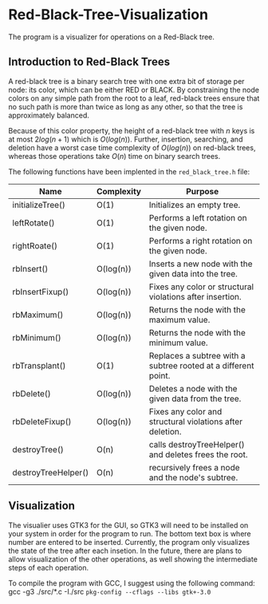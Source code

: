 # Red-Black-Tree-Visualization
The program is a visualizer for operations on a Red-Black tree.

## Introduction to Red-Black Trees
A red-black tree is a binary search tree with one extra bit of storage per node: its color, which can be either RED or BLACK. By constraining the node colors on any simple path from the root to a leaf, red-black trees ensure that no such path is more than twice as long as any other, so that the tree is approximately balanced. 

Because of this color property, the height of a red-black tree with $`n`$ keys is at most $`2log(n+1)`$ which is $`O(log(n))`$. Further, insertion, searching, and deletion have a worst case time complexity of $`O(log(n))`$ on red-black trees, whereas those operations take $`O(n)`$ time on binary search trees.

The following functions have been implented in the `red_black_tree.h` file:

| Name | Complexity | Purpose |
| -------- | ------- | ------- | 
| initializeTree() | O(1) | Initializes an empty tree. |
| leftRotate() | O(1) | Performs a left rotation on the given node. |
| rightRoate() | O(1) | Performs a right rotation on the given node. |
| rbInsert() | O(log(n)) | Inserts a new node with the given data into the tree. |
| rbInsertFixup() | O(log(n)) | Fixes any color or structural violations after insertion. |
| rbMaximum() | O(log(n)) | Returns the node with the maximum value. |
| rbMinimum() | O(log(n)) | Returns the node with the minimum value. |
| rbTransplant() | O(1) | Replaces a subtree with a subtree rooted at a different point. |
| rbDelete() | O(log(n)) | Deletes a node with the given data from the tree. |
| rbDeleteFixup() | O(log(n)) | Fixes any color and structural violations after deletion. |
| destroyTree() | O(n) | calls destroyTreeHelper() and deletes frees the root. |
| destroyTreeHelper() | O(n) | recursively frees a node and the node's subtree. |

## Visualization
The visualier uses GTK3 for the GUI, so GTK3 will need to be installed on your system in order for the program to run. The bottom text box is where number are entered to be inserted. Currently, the program only visualizes the state of the tree after each insetion. In the future, there are plans to allow visualization of the other operations, as well showing the intermediate steps of each operation.

To compile the program with GCC, I suggest using the following command: gcc -g3 ./src/*.c -I./src `pkg-config --cflags --libs gtk+-3.0`
